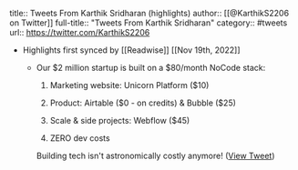 title:: Tweets From Karthik Sridharan (highlights)
author:: [[@KarthikS2206 on Twitter]]
full-title:: "Tweets From Karthik Sridharan"
category:: #tweets
url:: https://twitter.com/KarthikS2206

- Highlights first synced by [[Readwise]] [[Nov 19th, 2022]]
	- Our $2 million startup is built on a $80/month NoCode stack:
	  
	  1. Marketing website: Unicorn Platform ($10)
	  
	  2. Product: Airtable ($0 - on credits) & Bubble ($25)
	  
	  3. Scale & side projects: Webflow ($45)
	  
	  4. ZERO dev costs
	  
	  Building tech isn't astronomically costly anymore! ([View Tweet](https://twitter.com/KarthikS2206/status/1399590914671091719))
